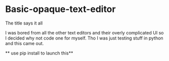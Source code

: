# Basic-opaque-text-editor
The title says it all

I was bored from all the other text editors and their overly complicated UI so I decided why not code one for myself. Tho I was just testing stuff in python and this came out.

** use pip install to launch this**
